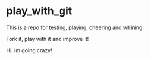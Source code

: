 # play_with_git

This is a repo for testing, playing, cheering and whining.

Fork it, play with it and improve it!

Hi, im going crazy!
